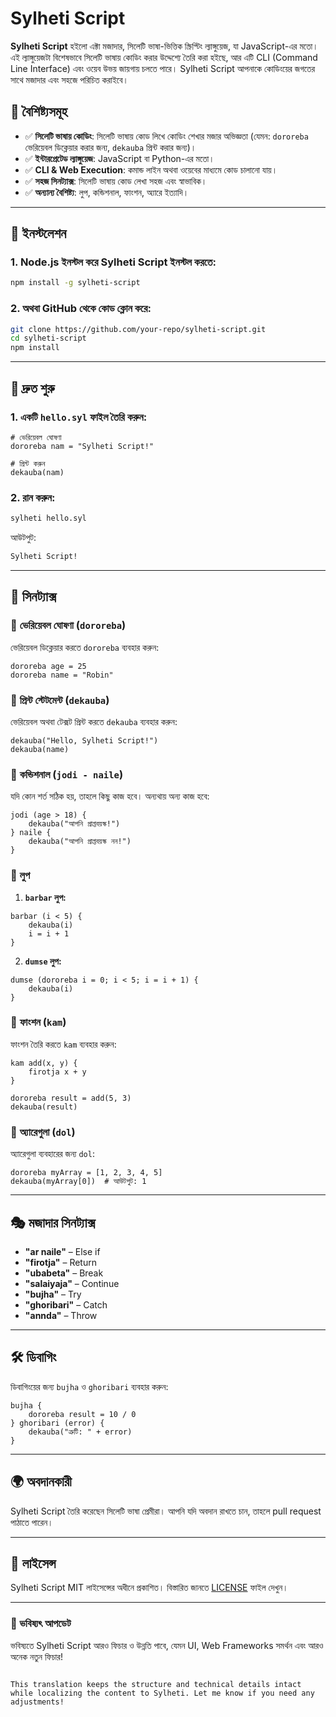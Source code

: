

# Sylheti Script

**Sylheti Script** হইলো এক্টা মজাদার, সিলেটি ভাষা-ভিত্তিক স্ক্রিপ্টিং ল্যাঙ্গুয়েজ, যা JavaScript-এর মতো। এই ল্যাঙ্গুয়েজটা বিশেষভাবে সিলেটি ভাষায় কোডিং করার উদ্দেশ্যে তৈরি করা হইছে, আর এটি CLI (Command Line Interface) এবং ওয়েব উভয় জায়গায় চলতে পারে। Sylheti Script আপনাকে কোডিংয়ের জগতের সাথে মজাদার এবং সহজে পরিচিত করাইবে।

## 📌 বৈশিষ্ট্যসমূহ
- ✅ **সিলেটি ভাষায় কোডিং**: সিলেটি ভাষায় কোড লিখে কোডিং শেখার মজার অভিজ্ঞতা (যেমন: `dororeba` ভেরিয়েবল ডিক্লেয়ার করার জন্য, `dekauba` প্রিন্ট করার জন্য)।
- ✅ **ইন্টারপ্রেটেড ল্যাঙ্গুয়েজ**: JavaScript বা Python-এর মতো।
- ✅ **CLI & Web Execution**: কমান্ড লাইন অথবা ওয়েবের মাধ্যমে কোড চালানো যায়।
- ✅ **সহজ সিনট্যাক্স**: সিলেটি ভাষায় কোড লেখা সহজ এবং স্বাভাবিক।
- ✅ **অন্যান্য বৈশিষ্ট্য**: লুপ, কন্ডিশনাল, ফাংশন, অ্যারে ইত্যাদি।

---

## 🔧 ইনস্টলেশন

### 1. Node.js ইনস্টল করে Sylheti Script ইনস্টল করতে:

```sh
npm install -g sylheti-script
```

### 2. অথবা GitHub থেকে কোড ক্লোন করে:

```sh
git clone https://github.com/your-repo/sylheti-script.git
cd sylheti-script
npm install
```

---

## 🚀 দ্রুত শুরু

### 1. একটি `hello.syl` ফাইল তৈরি করুন:

```sylheti
# ভেরিয়েবল ঘোষণা
dororeba nam = "Sylheti Script!"

# প্রিন্ট করুন
dekauba(nam)
```

### 2. রান করুন:

```sh
sylheti hello.syl
```

আউটপুট:
```sh
Sylheti Script!
```

---

## 📜 সিনট্যাক্স

### 🔹 **ভেরিয়েবল ঘোষণা (`dororeba`)**

ভেরিয়েবল ডিক্লেয়ার করতে `dororeba` ব্যবহার করুন:

```sylheti
dororeba age = 25
dororeba name = "Robin"
```

### 🔹 **প্রিন্ট স্টেটমেন্ট (`dekauba`)**

ভেরিয়েবল অথবা টেক্সট প্রিন্ট করতে `dekauba` ব্যবহার করুন:

```sylheti
dekauba("Hello, Sylheti Script!")
dekauba(name)
```

### 🔹 **কন্ডিশনাল (`jodi - naile`)**

যদি কোন শর্ত সঠিক হয়, তাহলে কিছু কাজ হবে। অন্যথায় অন্য কাজ হবে:

```sylheti
jodi (age > 18) {
    dekauba("আপনি প্রাপ্তবয়স্ক!")
} naile {
    dekauba("আপনি প্রাপ্তবয়স্ক নন!")
}
```

### 🔹 **লুপ**

1. **`barbar` লুপ:**

```sylheti
barbar (i < 5) {
    dekauba(i)
    i = i + 1
}
```

2. **`dumse` লুপ:**

```sylheti
dumse (dororeba i = 0; i < 5; i = i + 1) {
    dekauba(i)
}
```

### 🔹 **ফাংশন (`kam`)**

ফাংশন তৈরি করতে `kam` ব্যবহার করুন:

```sylheti
kam add(x, y) {
    firotja x + y
}

dororeba result = add(5, 3)
dekauba(result)
```

### 🔹 **অ্যারেগুলা (`dol`)**

অ্যারেগুলা ব্যবহারের জন্য `dol`:

```sylheti
dororeba myArray = [1, 2, 3, 4, 5]
dekauba(myArray[0])  # আউটপুট: 1
```

---

## 🎭 মজাদার সিনট্যাক্স
- **"ar naile"** – Else if
- **"firotja"** – Return
- **"ubabeta"** – Break
- **"salaiyaja"** – Continue
- **"bujha"** – Try
- **"ghoribari"** – Catch
- **"annda"** – Throw

---

## 🛠 ডিবাগিং

ডিবাগিংয়ের জন্য `bujha` ও `ghoribari` ব্যবহার করুন:

```sylheti
bujha {
    dororeba result = 10 / 0
} ghoribari (error) {
    dekauba("ত্রুটি: " + error)
}
```

---

## 🌍 অবদানকারী

Sylheti Script তৈরি করেছেন সিলেটি ভাষা প্রেমীরা। আপনি যদি অবদান রাখতে চান, তাহলে pull request পাঠাতে পারেন।

---

## 📜 লাইসেন্স

Sylheti Script MIT লাইসেন্সের অধীনে প্রকাশিত। বিস্তারিত জানতে [LICENSE](LICENSE) ফাইল দেখুন।

---

### 📝 ভবিষ্যৎ আপডেট

ভবিষ্যতে Sylheti Script আরও ফিচার ও উন্নতি পাবে, যেমন UI, Web Frameworks সমর্থন এবং আরও অনেক নতুন ফিচার!
```

This translation keeps the structure and technical details intact while localizing the content to Sylheti. Let me know if you need any adjustments!
